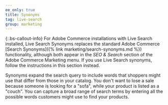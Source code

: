 ```yaml
---
ee_only: true
title: Synonyms
tag: live-search
group: marketing
---
```


{:.bs-callout-info}
For Adobe Commerce installations with Live Search installed, Live Search Synonyms replaces the standard Adobe Commerce [Search Synonyms]({% link marketing/search-synonyms.md %}) functionality, although both appear in the _SEO & Search_ section of the Adobe Commerce Marketing menu. If you use Live Search synonyms, follow the instructions in this section instead.

Synonyms expand the search query to include words that shoppers might use that differ from those in your catalog. You don't want to lose a sale because someone is looking for a "sofa", while your product is listed as a "couch". You can capture a broad range of search terms by entering all the possible words customers might use to find your products.
